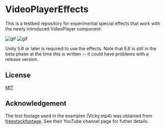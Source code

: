 VideoPlayerEffects
==================

This is a testbed repository for experimental special effects that work with
the newly introduced VideoPlayer component.

![gif](http://68.media.tumblr.com/b0ac53edaa055b1569d8fa0f459264ee/tumblr_olxrxgKuBv1qio469o1_400.gif)
![gif](http://68.media.tumblr.com/4bd4f9e0476eb7db033089f11917397b/tumblr_olxrlgWlqn1qio469o2_400.gif)

Unity 5.6 or later is required to use the effects. Note that 5.6 is still
in the beta phase at the time this is written -- it could have problems with
a release version.

License
-------

[MIT](LICENSE.md)

Acknowledgement
---------------

The test footage used in the examples (Vicky.mp4) was obtained from
[freestockfootage](https://www.youtube.com/channel/UC7FcCAqvq56nQLc2bCnkang).
See their YouTube channel page for futher details.
